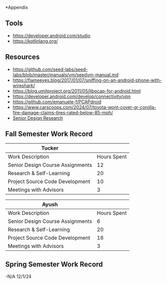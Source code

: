 *Appendix
## Tools
- https://developer.android.com/studio
- https://kotlinlang.org/
## Resources
- https://github.com/seed-labs/seed-labs/blob/master/manuals/vm/seedvm-manual.md
- https://flameeyes.blog/2017/01/07/sniffing-on-an-android-phone-with-wireshark/
- https://blog.umitproject.org/2011/05/libpcap-for-android.html
- https://developer.android.com/develop/connectivity/vpn
- https://github.com/emanuele-f/PCAPdroid
- https://www.carscoops.com/2024/07/toyota-wont-cover-gr-corolla-fire-damage-claims-tires-rated-below-85-mph/
- [Senior Design Research](https://mailuc-my.sharepoint.com/:f:/g/personal/cook2tc_mail_uc_edu/EmTZlCPb6iVAk7Zktn14JAIBty7hcSncc7wVLTelD8_-YA?e=mu4Dga)
## Fall Semester Work Record
| **Tucker**                       |             |
| -------------------------------- | ----------- |
| Work Description                 | Hours Spent |
| Senior Design Course Assignments | 12          |
| Research & Self-Learning         | 20          |
| Project Source Code Development  | 10          |
| Meetings with Advisors           | 3           |

| **Ayush**                        |             |
| -------------------------------- | ----------- |
| Work Description                 | Hours Spent |
| Senior Design Course Assignments | 6           |
| Research & Self-Learning         | 20          |
| Project Source Code Development  | 16          |
| Meetings with Advisors           | 3           |
## Spring Semester Work Record
-N/A 12/1/24
